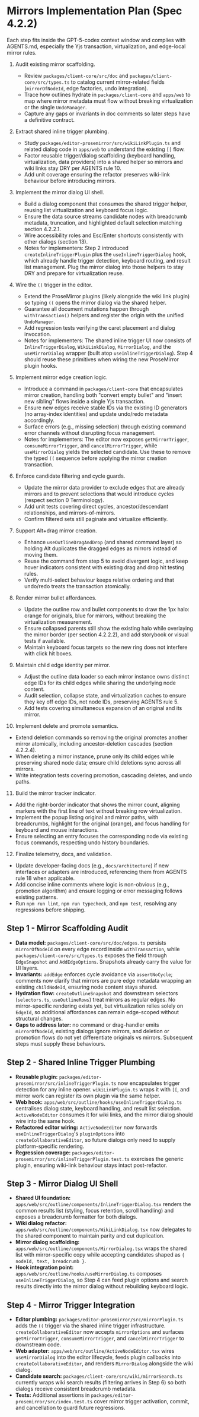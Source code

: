 # Mirrors Implementation Plan (Spec 4.2.2)

Each step fits inside the GPT-5-codex context window and complies with AGENTS.md, especially the Yjs transaction, virtualization, and edge-local mirror rules.

1. Audit existing mirror scaffolding.
   - Review `packages/client-core/src/doc` and `packages/client-core/src/types.ts` to catalog current mirror-related fields (`mirrorOfNodeId`, edge factories, undo integration).
   - Trace how outlines hydrate in `packages/client-core` and `apps/web` to map where mirror metadata must flow without breaking virtualization or the single `UndoManager`.
   - Capture any gaps or invariants in doc comments so later steps have a definitive contract.

2. Extract shared inline trigger plumbing.
   - Study `packages/editor-prosemirror/src/wikiLinkPlugin.ts` and related dialog code in `apps/web` to understand the existing `[[` flow.
   - Factor reusable trigger/dialog scaffolding (keyboard handling, virtualization, data providers) into a shared helper so mirrors and wiki links stay DRY per AGENTS rule 10.
   - Add unit coverage ensuring the refactor preserves wiki-link behaviour before introducing mirrors.

3. Implement the mirror dialog UI shell.
   - Build a dialog component that consumes the shared trigger helper, reusing list virtualization and keyboard focus logic.
   - Ensure the data source streams candidate nodes with breadcrumb metadata, truncation, and highlighted default selection matching section 4.2.2.1.
   - Wire accessibility roles and Esc/Enter shortcuts consistently with other dialogs (section 13).
   - Notes for implementers: Step 2 introduced `createInlineTriggerPlugin` plus the `useInlineTriggerDialog` hook, which already handle trigger detection, keyboard routing, and result list management. Plug the mirror dialog into those helpers to stay DRY and prepare for virtualization reuse.

4. Wire the `((` trigger in the editor.
   - Extend the ProseMirror plugins (likely alongside the wiki link plugin) so typing `((` opens the mirror dialog via the shared helper.
   - Guarantee all document mutations happen through `withTransaction()` helpers and register the origin with the unified `UndoManager`.
   - Add regression tests verifying the caret placement and dialog invocation.
   - Notes for implementers: The shared inline trigger UI now consists of `InlineTriggerDialog`, `WikiLinkDialog`, `MirrorDialog`, and the `useMirrorDialog` wrapper (built atop `useInlineTriggerDialog`). Step 4 should reuse these primitives when wiring the new ProseMirror plugin hooks.

5. Implement mirror edge creation logic.
   - Introduce a command in `packages/client-core` that encapsulates mirror creation, handling both "convert empty bullet" and "insert new sibling" flows inside a single Yjs transaction.
   - Ensure new edges receive stable IDs via the existing ID generators (no array-index identities) and update undo/redo metadata accordingly.
   - Surface errors (e.g., missing selection) through existing command error channels without disrupting focus management.
   - Notes for implementers: The editor now exposes `getMirrorTrigger`, `consumeMirrorTrigger`, and `cancelMirrorTrigger`, while `useMirrorDialog` yields the selected candidate. Use these to remove the typed `((` sequence before applying the mirror creation transaction.

6. Enforce candidate filtering and cycle guards.
   - Update the mirror data provider to exclude edges that are already mirrors and to prevent selections that would introduce cycles (respect section 0 Terminology).
   - Add unit tests covering direct cycles, ancestor/descendant relationships, and mirrors-of-mirrors.
   - Confirm filtered sets still paginate and virtualize efficiently.

7. Support Alt+drag mirror creation.
   - Enhance `useOutlineDragAndDrop` (and shared command layer) so holding Alt duplicates the dragged edges as mirrors instead of moving them.
   - Reuse the command from step 5 to avoid divergent logic, and keep hover indicators consistent with existing drag and drop hit testing rules.
   - Verify multi-select behaviour keeps relative ordering and that undo/redo treats the transaction atomically.

8. Render mirror bullet affordances.
   - Update the outline row and bullet components to draw the 1px halo: orange for originals, blue for mirrors, without breaking the virtualization measurement.
   - Ensure collapsed parents still show the existing halo while overlaying the mirror border (per section 4.2.2.2), and add storybook or visual tests if available.
   - Maintain keyboard focus targets so the new ring does not interfere with click hit boxes.

9. Maintain child edge identity per mirror.
   - Adjust the outline data loader so each mirror instance owns distinct edge IDs for its child edges while sharing the underlying node content.
   - Audit selection, collapse state, and virtualization caches to ensure they key off edge IDs, not node IDs, preserving AGENTS rule 5.
   - Add tests covering simultaneous expansion of an original and its mirror.

10. Implement delete and promote semantics.
   - Extend deletion commands so removing the original promotes another mirror atomically, including ancestor-deletion cascades (section 4.2.2.4).
   - When deleting a mirror instance, prune only its child edges while preserving shared node data; ensure child deletions sync across all mirrors.
   - Write integration tests covering promotion, cascading deletes, and undo paths.

11. Build the mirror tracker indicator.
   - Add the right-border indicator that shows the mirror count, aligning markers with the first line of text without breaking row virtualization.
   - Implement the popup listing original and mirror paths, with breadcrumbs, highlight for the original (orange), and focus handling for keyboard and mouse interactions.
   - Ensure selecting an entry focuses the corresponding node via existing focus commands, respecting undo history boundaries.

12. Finalize telemetry, docs, and validation.
   - Update developer-facing docs (e.g., `docs/architecture`) if new interfaces or adapters are introduced, referencing them from AGENTS rule 18 when applicable.
   - Add concise inline comments where logic is non-obvious (e.g., promotion algorithm) and ensure logging or error messaging follows existing patterns.
   - Run `npm run lint`, `npm run typecheck`, and `npm test`, resolving any regressions before shipping.

## Step 1 - Mirror Scaffolding Audit

- **Data model:** `packages/client-core/src/doc/edges.ts` persists `mirrorOfNodeId` on every edge record inside `withTransaction`, while `packages/client-core/src/types.ts` exposes the field through `EdgeSnapshot` and `AddEdgeOptions`. Snapshots already carry the value for UI layers.
- **Invariants:** `addEdge` enforces cycle avoidance via `assertNoCycle`; comments now clarify that mirrors are pure edge metadata wrapping an existing `childNodeId`, ensuring node content stays shared.
- **Hydration flow:** `createOutlineSnapshot` and downstream selectors (`selectors.ts`, `useOutlineRows`) treat mirrors as regular edges. No mirror-specific rendering exists yet, but virtualization relies solely on `EdgeId`, so additional affordances can remain edge-scoped without structural changes.
- **Gaps to address later:** no command or drag-handler emits `mirrorOfNodeId`, existing dialogs ignore mirrors, and deletion or promotion flows do not yet differentiate originals vs mirrors. Subsequent steps must supply these behaviours.

## Step 2 - Shared Inline Trigger Plumbing

- **Reusable plugin:** `packages/editor-prosemirror/src/inlineTriggerPlugin.ts` now encapsulates trigger detection for any inline opener. `wikiLinkPlugin.ts` wraps it with `[[`, and mirror work can register its own plugin via the same helper.
- **Web hook:** `apps/web/src/outline/hooks/useInlineTriggerDialog.ts` centralises dialog state, keyboard handling, and result list selection. `ActiveNodeEditor` consumes it for wiki links, and the mirror dialog should wire into the same hook.
- **Refactored editor wiring:** `ActiveNodeEditor` now forwards `useInlineTriggerDialog`'s `pluginOptions` into `createCollaborativeEditor`, so future dialogs only need to supply platform-specific rendering.
- **Regression coverage:** `packages/editor-prosemirror/src/inlineTriggerPlugin.test.ts` exercises the generic plugin, ensuring wiki-link behaviour stays intact post-refactor.

## Step 3 - Mirror Dialog UI Shell

- **Shared UI foundation:** `apps/web/src/outline/components/InlineTriggerDialog.tsx` renders the common results list (styling, focus retention, scroll handling) and exposes a breadcrumb formatter for both dialogs.
- **Wiki dialog refactor:** `apps/web/src/outline/components/WikiLinkDialog.tsx` now delegates to the shared component to maintain parity and cut duplication.
- **Mirror dialog scaffolding:** `apps/web/src/outline/components/MirrorDialog.tsx` wraps the shared list with mirror-specific copy while accepting candidates shaped as `{ nodeId, text, breadcrumb }`.
- **Hook integration point:** `apps/web/src/outline/hooks/useMirrorDialog.ts` composes `useInlineTriggerDialog`, so Step 4 can feed plugin options and search results directly into the mirror dialog without rebuilding keyboard logic.
## Step 4 - Mirror Trigger Integration

- **Editor plumbing:** `packages/editor-prosemirror/src/mirrorPlugin.ts` adds the `((` trigger via the shared inline trigger infrastructure. `createCollaborativeEditor` now accepts `mirrorOptions` and surfaces `getMirrorTrigger`, `consumeMirrorTrigger`, and `cancelMirrorTrigger` to downstream code.
- **Web adapter:** `apps/web/src/outline/ActiveNodeEditor.tsx` wires `useMirrorDialog` into the editor lifecycle, feeds plugin callbacks into `createCollaborativeEditor`, and renders `MirrorDialog` alongside the wiki dialog.
- **Candidate search:** `packages/client-core/src/wiki/mirrorSearch.ts` currently wraps wiki search results (filtering arrives in Step 6) so both dialogs receive consistent breadcrumb metadata.
- **Tests:** Additional assertions in `packages/editor-prosemirror/src/index.test.ts` cover mirror trigger activation, commit, and cancellation to guard future regressions.
